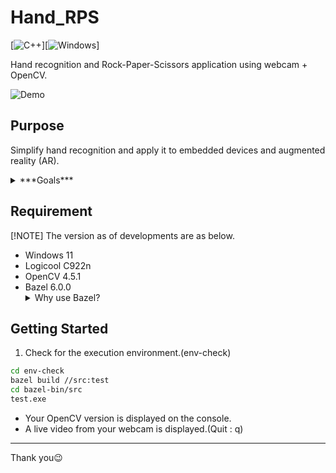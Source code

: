 # Hand_RPS

[![C++](https://img.shields.io/badge/C%2B%2B-00599C?style=for-the-badge&logo=c%2B%2B&logoColor=white)][![Windows](https://img.shields.io/badge/Windows-0078D6?style=for-the-badge&logo=windows&logoColor=white)]

Hand recognition and Rock-Paper-Scissors application using webcam + OpenCV.

![Demo](https://github.com/owlsdevelop/hand_rps/assets/75362440/caa4b06b-017e-4b59-89d8-ab68eeb48657)

## Purpose

Simplify hand recognition and apply it to embedded devices and augmented reality (AR).

<details>
    <summary> ***Goals*** </summary>
    - [x] Check for the execution environment.
    - [ ] Create the button UI.
</details>

## Requirement

[!NOTE]
The version as of developments are as below.

* Windows 11
* Logicool C922n
* OpenCV 4.5.1
* Bazel  6.0.0
    <details>
        <summary>Why use Bazel?</summary>
        Because [MediaPipe](https://developers.google.com/mediapipe) was the first tool I learned about hand recognition.  
        And Bazel was used as a compiler for MediaPipe.<br>
        <p>
            <br>
            <strong>
                I plan to support CMake in the future.<br>
            </strong>
            Because there was a problem with embedded devices (e.g. Arduino).
        </p>
    </details>

## Getting Started

1. Check for the execution environment.(env-check)

```bash
cd env-check
bazel build //src:test
cd bazel-bin/src
test.exe
```

* Your OpenCV version is displayed on the console.
* A live video from your webcam is displayed.(Quit : q)

---

Thank you😉